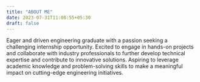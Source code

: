 ```yaml
---
title: "ABOUT ME"
date: 2023-07-31T11:08:55+05:30
draft: false
---
```


Eager and driven engineering graduate with a passion seeking a challenging internship opportunity. Excited to engage in hands-on projects and collaborate with industry professionals to further develop technical expertise and contribute to innovative solutions. Aspiring to leverage academic knowledge and problem-solving skills to make a meaningful impact on cutting-edge engineering initiatives.
